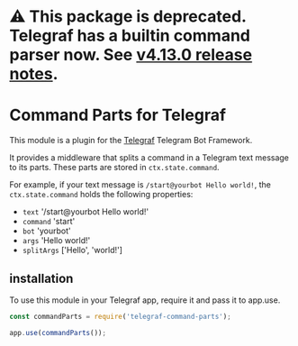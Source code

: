 # ⚠️ This package is deprecated. Telegraf has a builtin command parser now. See [v4.13.0 release notes](https://github.com/telegraf/telegraf/releases/tag/v4.13.0).

# Command Parts for Telegraf

This module is a plugin for the [Telegraf](http://telegraf.js.org/) Telegram
Bot Framework.

It provides a middleware that splits a command in a Telegram text message to
its parts. These parts are stored in `ctx.state.command`.

For example, if your text message is `/start@yourbot Hello world!`, the
`ctx.state.command` holds the following properties:

- `text` '/start@yourbot Hello world!'
- `command` 'start'
- `bot` 'yourbot'
- `args` 'Hello world!'
- `splitArgs` ['Hello', 'world!']

## installation

To use this module in your Telegraf app, require it and pass it to app.use.

```javascript
const commandParts = require('telegraf-command-parts');

app.use(commandParts());
```
